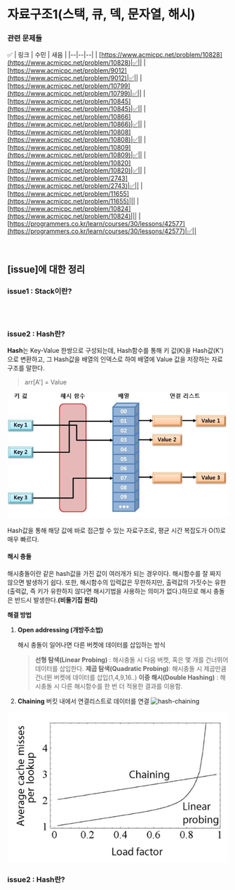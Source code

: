 
# 자료구조1(스택, 큐, 덱, 문자열, 해시)

### 관련 문제들
✅
| 링크 | 수민 | 새음  |
|--|--|--|
| [https://www.acmicpc.net/problem/10828](https://www.acmicpc.net/problem/10828)|✅||
| [https://www.acmicpc.net/problem/9012](https://www.acmicpc.net/problem/9012)|✅||
| [https://www.acmicpc.net/problem/10799](https://www.acmicpc.net/problem/10799)|✅||
| [https://www.acmicpc.net/problem/10845](https://www.acmicpc.net/problem/10845)|✅||
| [https://www.acmicpc.net/problem/10866](https://www.acmicpc.net/problem/10866)|✅||
| [https://www.acmicpc.net/problem/10808](https://www.acmicpc.net/problem/10808)|✅||
| [https://www.acmicpc.net/problem/10809](https://www.acmicpc.net/problem/10809)|✅||
| [https://www.acmicpc.net/problem/10820](https://www.acmicpc.net/problem/10820)|✅||
| [https://www.acmicpc.net/problem/2743](https://www.acmicpc.net/problem/2743)|✅||
| [https://www.acmicpc.net/problem/11655](https://www.acmicpc.net/problem/11655)|||
| [https://www.acmicpc.net/problem/10824](https://www.acmicpc.net/problem/10824)|||
| [https://programmers.co.kr/learn/courses/30/lessons/42577](https://programmers.co.kr/learn/courses/30/lessons/42577)|✅||
   

<br>

## [issue]에 대한 정리

### issue1 : Stack이란?



<br>
<br>

### issue2 : Hash란?

**Hash**는 Key-Value 한쌍으로 구성되는데,  Hash함수를 통해 키 값(K)을 Hash값(K')으로 변환하고, 그 Hash값을 배열의 인덱스로 하여 배열에 Value 값을 저장하는 자료구조를 말한다.
> arr[A'] = Value

![해시란?](./img/hash.JPG)

Hash값을 통해 해당 값에 바로 접근할 수 있는 자료구조로, 평균 시간 복잡도가 O(1)로 매우 빠르다.

#### 해시 충돌

해시충돌이란 같은 hash값을 가진 값이 여러개가 되는 경우이다. 
해시함수를 잘 짜지 않으면 발생하기 쉽다.
또한, 해시함수의 입력값은 무한하지만, 출력값의 가짓수는 유한(출력값, 즉 키가 유한하지 않다면 해시기법을 사용하는 의미가 없다.)하므로 해시 충돌은 반드시 발생한다.**(비둘기집 원리)**  

**해결 방법**
1. **Open addressing (개방주소법)**
	
	해시 충돌이 일어나면 다른 버켓에 데이터를 삽입하는 방식
	
	>	**선형 탐색(Linear Probing)** : 해시충돌 시 다음 버켓, 혹은 몇 개를 건너뛰어 데이터를 삽입한다.
	> **제곱 탐색(Quadratic Probing)**: 해시충돌 시 제곱만큼 건너뛴 버켓에 데이터를 삽입(1,4,9,16..)
	> **이중 해시(Double Hashing)** : 해시충돌 시 다른 해시함수를 한 번 더 적용한 결과를 이용함.  

2.  **Chaining**
	버킷 내에서 연결리스트로 데이터를 연결
	![hash-chaining](./img/hashchaining.JPG)


![hashmethod](./img/hashmethod.JPG "체이닝 vs 선형탐색")


### issue2 : Hash란?

